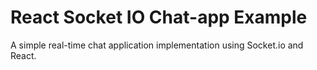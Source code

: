# React Socket IO Chat-app Example
A simple real-time chat application implementation using Socket.io and React.